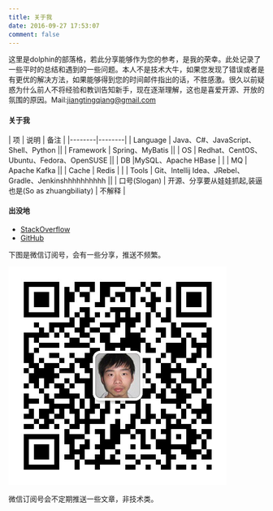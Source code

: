 ```yaml
---
title: 关于我
date: 2016-09-27 17:53:07
comment: false
---
```


这里是dolphin的部落格，若此分享能够作为您的参考，是我的荣幸。此处记录了一些平时的总结和遇到的一些问题。本人不是技术大牛，如果您发现了错误或者是有更优的解决方法，如果能够得到您的时间邮件指出的话，不胜感激。很久以前疑惑为什么前人不将经验和教训告知新手，现在逐渐理解，这也是喜爱开源、开放的氛围的原因。Mail:jiangtingqiang@gmail.com

#### 关于我

| 项 | 说明 | 备注 |
|--------|--------|
| Language | Java、C#、JavaScript、Shell、Python ||
| Framework | Spring、MyBatis ||
| OS | Redhat、CentOS、Ubuntu、Fedora、OpenSUSE ||
| DB |MySQL、Apache HBase | |
| MQ | Apache Kafka ||
| Cache | Redis | |
| Tools | Git、Intellij Idea、JRebel、Gradle、Jenkinshhhhhhhhhh ||
| 口号(Slogan) | 开源、分享要从娃娃抓起,装逼也是(So as zhuangbiliaty) | 不解释 |

#### 出没地

* [StackOverflow](http://stackoverflow.com/users/2628868/dolphin)
* [GitHub](https://github.com/jiangxiaoqiang/)

下图是微信订阅号，会有一些分享，推送不频繁。

![qr](./index/qrcode.jpg)

微信订阅号会不定期推送一些文章，非技术类。

